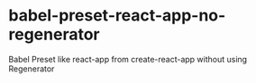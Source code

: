 # babel-preset-react-app-no-regenerator
Babel Preset like react-app from create-react-app without using Regenerator

